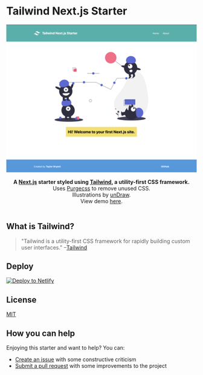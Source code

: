 # Tailwind Next.js Starter
  
![alt text](https://github.com/Oddstronaut/tailwind-next/blob/master/static/screenshot.png "Screenshot of Tailwind Next.js Starter homepage")
  
 <div align="center">
  <strong>A <a href="https://nextjs.org" target="_blank">Next.js</a> starter styled using <a href="https://tailwindcss.com/" target="_blank">Tailwind</a>, a utility-first CSS framework.</strong><br />
  Uses <a href="https://www.purgecss.com/" target="_blank">Purgecss</a> to remove unused CSS.<br />
  Illustrations by <a href="https://undraw.co/" target="_blank">unDraw</a>.<br />
  View demo <a href="https://tailwind-next.oddstronaut.com/" target="_blank">here</a>.
  <br />
  <br />
</div>

## What is Tailwind?
>"Tailwind is a utility-first CSS framework for rapidly building custom user interfaces."
–[Tailwind](https://tailwindcss.com)

## Deploy

[![Deploy to Netlify](https://www.netlify.com/img/deploy/button.svg)](https://app.netlify.com/start/deploy?repository=https://github.com/oddstronaut/tailwind-next)

## License
[MIT](https://github.com/oddstronaut/tailwind-next/blob/master/LICENSE.md)

## How you can help
Enjoying this starter and want to help? You can:
* [Create an issue](https://github.com/oddstronaut/tailwind-next/issues/new) with some constructive criticism
* [Submit a pull request](https://github.com/oddstronaut/tailwind-next/compare) with some improvements to the project
